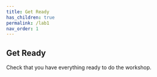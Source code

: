 ```yaml
---
title: Get Ready
has_children: true
permalink: /lab1
nav_order: 1
---
```


## Get Ready

Check that you have everything ready to do the workshop.
